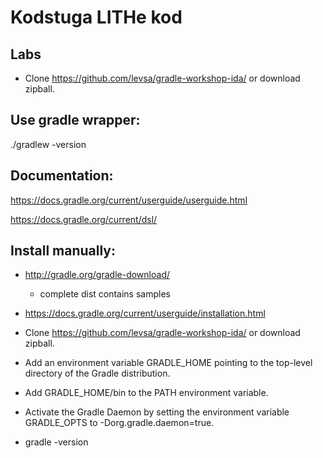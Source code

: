 Kodstuga LITHe kod
==================

Labs
----

* Clone https://github.com/levsa/gradle-workshop-ida/ or download zipball.


Use gradle wrapper:
-------------------

./gradlew -version

Documentation:
--------------

https://docs.gradle.org/current/userguide/userguide.html

https://docs.gradle.org/current/dsl/


Install manually:
------------------

* http://gradle.org/gradle-download/
    - complete dist contains samples

* https://docs.gradle.org/current/userguide/installation.html

* Clone https://github.com/levsa/gradle-workshop-ida/ or download zipball.

* Add an environment variable GRADLE_HOME pointing to the top-level directory of the Gradle distribution.

* Add GRADLE_HOME/bin to the PATH environment variable.

* Activate the Gradle Daemon by setting the environment variable GRADLE_OPTS to -Dorg.gradle.daemon=true.

* gradle -version


